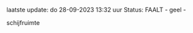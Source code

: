 laatste update: 
do 28-09-2023 13:32   uur 
Status: FAALT - geel - 
<div class="service Y">schijfruimte</div>